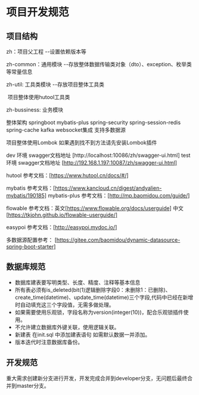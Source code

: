 #                                                             项目开发规范

## 项目结构

zh：项目父工程  --设置依赖版本等

zh-common：通用模块 --存放整体数据传输类对象（dto）、exception、枚举类等常量信息

zh-util: 工具类模块 --存放项目整体工具类 

​		   项目整体使用hutool工具类 

zh-bussiness: 业务模块

整体架构 springboot  mybatis-plus spring-security spring-session-redis spring-cache kafka websocket集成 支持多数据源

项目整体使用Lombok 如果遇到找不到方法请先安装Lombok插件

dev 环境 swagger文档地址 [http://localhost:10086/zh/swagger-ui.html]
test 环境 swagger文档地址 [http://192.168.1.197:10087/zh/swagger-ui.html]

hutool 参考文档：[https://www.hutool.cn/docs/#/]

mybatis 参考文档：[https://www.kancloud.cn/digest/andyalien-mybatis/190185]
mybatis-plus 参考文档：[http://mp.baomidou.com/guide/]

flowable 参考文档：英文[https://www.flowable.org/docs/userguide]
                 中文[https://tkjohn.github.io/flowable-userguide/]

easypoi 参考文档：[http://easypoi.mydoc.io/]

多数据源配置参考： [https://gitee.com/baomidou/dynamic-datasource-spring-boot-starter]
## 数据库规范

- 数据库建表要写明类型、长度、精度、注释等基本信息
- 所有表必须有is_deleted(bit(1)逻辑删除字段0：未删除1：已删除)、create_time(datetime)、update_time(datetime)三个字段,代码中已经在新增时自动填充这三个字段值，无需多做处理。
- 如果需要使用乐观锁，字段名称为version(integer(10))，配合乐观锁插件使用。
- 不允许建立数据库外键关联，使用逻辑关联。
- 新建表 在init.sql 中添加建表语句 如需默认数据一并添加。
- 版本迭代时注意数据库备份。

## 开发规范

重大需求创建新分支进行开发，开发完成合并到developer分支，无问题后最终合并到master分支。